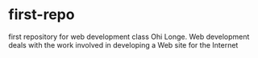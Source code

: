 # first-repo
first repository for web development class
Ohi Longe. Web development deals with the work involved in developing a Web site for the Internet

